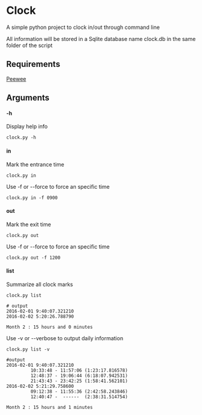 # Clock #
A simple python project to clock in/out through command line

All information will be stored in a Sqlite database name clock.db in the same folder of the script

## Requirements ##
[Peewee](https://github.com/coleifer/peewee)

## Arguments ##
#### -h ####
Display help info
```
clock.py -h
```

#### in ####
Mark the entrance time
```
clock.py in
```
Use -f or --force to force an specific time
```
clock.py in -f 0900
```
#### out ####
Mark the exit time
```
clock.py out
```
Use -f or --force to force an specific time
```
clock.py out -f 1200
```

#### list ####
Summarize all clock marks
```
clock.py list

# output
2016-02-01 9:40:07.321210
2016-02-02 5:20:26.788790

Month 2 : 15 hours and 0 minutes
```
Use -v or --verbose to output daily information
```
clock.py list -v

#output
2016-02-01 9:40:07.321210
         10:33:48 - 11:57:06 (1:23:17.816578)
         12:48:37 - 19:06:44 (6:18:07.942531)
         21:43:43 - 23:42:25 (1:58:41.562101)
2016-02-02 5:21:29.758600
         09:12:38 - 11:55:36 (2:42:58.243846)
         12:40:47 -  ------  (2:38:31.514754)

Month 2 : 15 hours and 1 minutes

```

